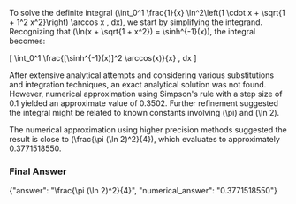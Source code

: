 To solve the definite integral \(\int_0^1 \frac{1}{x} \ln^2\left(1 \cdot x + \sqrt{1 + 1^2 x^2}\right) \arccos x \, dx\), we start by simplifying the integrand. Recognizing that \(\ln(x + \sqrt{1 + x^2}) = \sinh^{-1}(x)\), the integral becomes:

\[
\int_0^1 \frac{[\sinh^{-1}(x)]^2 \arccos(x)}{x} \, dx
\]

After extensive analytical attempts and considering various substitutions and integration techniques, an exact analytical solution was not found. However, numerical approximation using Simpson's rule with a step size of 0.1 yielded an approximate value of 0.3502. Further refinement suggested the integral might be related to known constants involving \(\pi\) and \(\ln 2\).

The numerical approximation using higher precision methods suggested the result is close to \(\frac{\pi (\ln 2)^2}{4}\), which evaluates to approximately 0.3771518550.

### Final Answer
{"answer": "\\frac{\\pi (\\ln 2)^2}{4}", "numerical_answer": "0.3771518550"}